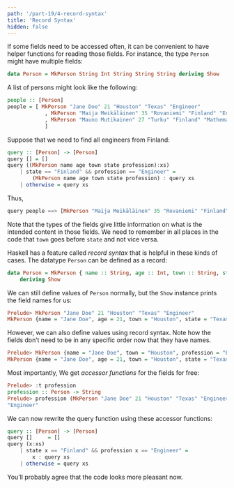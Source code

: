 ```yaml
---
path: '/part-19/4-record-syntax'
title: 'Record Syntax'
hidden: false
---
```




If some fields need to be accessed often, it can be convenient to have helper functions for reading those fields. For instance, the type `Person` might have multiple fields:

```haskell
data Person = MkPerson String Int String String String deriving Show
```
A list of persons might look like the following:

```haskell
people :: [Person]
people = [ MkPerson "Jane Doe" 21 "Houston" "Texas" "Engineer"
            , MkPerson "Maija Meikäläinen" 35 "Rovaniemi" "Finland" "Engineer"
            , MkPerson "Mauno Mutikainen" 27 "Turku" "Finland" "Mathematician"
            ]
```
Suppose that we need to find all engineers from Finland:
```haskell
query :: [Person] -> [Person]
query [] = []
query ((MkPerson name age town state profession):xs)
    | state == "Finland" && profession == "Engineer" =
        (MkPerson name age town state profession) : query xs
    | otherwise = query xs
```
Thus,

```haskell
query people ==> [MkPerson "Maija Meikäläinen" 35 "Rovaniemi" "Finland" "Engineer"]
```
Note that the types of the fields give little information on what is the intended content in those fields. We need to remember in all places in the code that `town` goes before `state` and not vice versa.

Haskell has a feature called _record syntax_ that is helpful in these kinds of cases. The datatype `Person` can be defined as a record:

```haskell
data Person = MkPerson { name :: String, age :: Int, town :: String, state :: String, profession :: String}
    deriving Show
```

We can still define values of `Person` normally, but the `Show` instance prints the field names for us:

```haskell
Prelude> MkPerson "Jane Doe" 21 "Houston" "Texas" "Engineer"
MkPerson {name = "Jane Doe", age = 21, town = "Houston", state = "Texas", profession = "Engineer"}
```

However, we can also define values using record syntax. Note how the fields don’t need to be in any specific order now that they have names.

```haskell
Prelude> MkPerson {name = "Jane Doe", town = "Houston", profession = "Engineer", state = "Texas", age = 21}
MkPerson {name = "Jane Doe", age = 21, town = "Houston", state = "Texas", profession = "Engineer"}
```

Most importantly, We get _accessor functions_ for the fields for free:

```haskell
Prelude> :t profession
profession :: Person -> String
Prelude> profession (MkPerson "Jane Doe" 21 "Houston" "Texas" "Engineer")
"Engineer"
```
We can now rewrite the query function using these accessor functions:

```haskell
query :: [Person] -> [Person]
query []     = []
query (x:xs)
    | state x == "Finland" && profession x == "Engineer" =
        x : query xs
    | otherwise = query xs
```
You’ll probably agree that the code looks more pleasant now.
